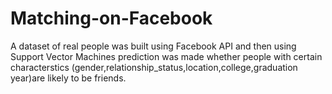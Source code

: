 # Matching-on-Facebook
A dataset of real people was built using Facebook API and then using Support Vector Machines prediction was made whether people with certain characterstics (gender,relationship_status,location,college,graduation year)are likely to be friends.
